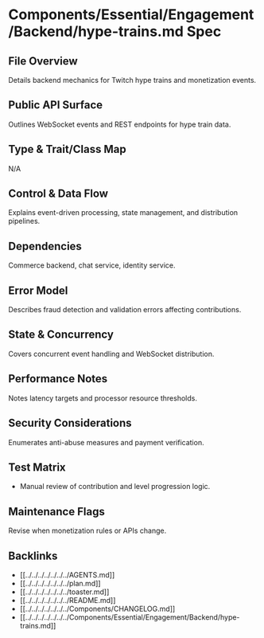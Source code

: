 # Components/Essential/Engagement/Backend/hype-trains.md Spec

## File Overview
Details backend mechanics for Twitch hype trains and monetization events.

## Public API Surface
Outlines WebSocket events and REST endpoints for hype train data.

## Type & Trait/Class Map
N/A

## Control & Data Flow
Explains event-driven processing, state management, and distribution pipelines.

## Dependencies
Commerce backend, chat service, identity service.

## Error Model
Describes fraud detection and validation errors affecting contributions.

## State & Concurrency
Covers concurrent event handling and WebSocket distribution.

## Performance Notes
Notes latency targets and processor resource thresholds.

## Security Considerations
Enumerates anti-abuse measures and payment verification.

## Test Matrix
- Manual review of contribution and level progression logic.

## Maintenance Flags
Revise when monetization rules or APIs change.

## Backlinks
- [[../../../../../../../AGENTS.md]]
- [[../../../../../../../plan.md]]
- [[../../../../../../../toaster.md]]
- [[../../../../../../../README.md]]
- [[../../../../../../../Components/CHANGELOG.md]]
- [[../../../../../../../Components/Essential/Engagement/Backend/hype-trains.md]]
